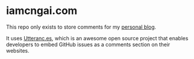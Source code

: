 # iamcngai.com

This repo only exists to store comments for my [personal blog](https://www.iamcngai.com/blogs).

It uses [Utteranc.es](https://utteranc.es/), which is an awesome open source project that enables developers to embed GitHub issues as a comments section on their websites.
